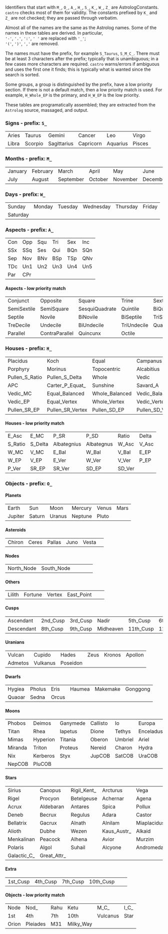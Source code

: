 Identifiers that start with `M_`, `O_`, `A_`, `H_`, `S_`, `K_`, `W_`, `Z_`
are AstrologConstants. `castro` checks most of them for validity.
The constants prefixed by `K_` and `Z_` are not checked;
they are passed through verbatim.

Almost all of the names are the same as the Astrolog names.
Some of the names in these tables are derived. In particular,<br>
`'-'`, `'.'`, `':'`, `' '` are replaced with `'_'`;<br>
`'('`, `')'`, `','` are removed.

The names must have the prefix, for example `S_Taurus`, `S_M_C_`.
There must be at least 3 characters after the prefix; typically that
is unambiguous; in a few cases more characters are required.
`castro` warns/errors if ambiguous and
uses the first one it finds; this is typically what is wanted since
the search is sorted.

Some groups, a group is distinguished by the prefix, have a low priority
section. If there is not a default match, then a low priority match
is used. For example, `H_Whole_EP` is the primary, and `H_W_EP` is the
low priority.

These tables are programatically assembled;
they are extracted from the `Astrolog` source, massaged, and output.

### Signs - prefix: `S_`
|     |     |     |     |     |     |
| --- | --- | --- | --- | --- | --- |
| Aries | Taurus | Gemini | Cancer | Leo | Virgo |
| Libra | Scorpio | Sagittarius | Capricorn | Aquarius | Pisces |

### Months - prefix: `M_`
|     |     |     |     |     |     |
| --- | --- | --- | --- | --- | --- |
| January | February | March | April | May | June |
| July | August | September | October | November | December |

### Days - prefix: `W_`
|     |     |     |     |     |     |
| --- | --- | --- | --- | --- | --- |
| Sunday | Monday | Tuesday | Wednesday | Thursday | Friday |
| Saturday 
### Aspects - prefix: `A_`
|     |     |     |     |     |     |
| --- | --- | --- | --- | --- | --- |
| Con | Opp | Squ | Tri | Sex | Inc |
| SSx | SSq | Ses | Qui | BQn | SQn |
| Sep | Nov | BNv | BSp | TSp | QNv |
| TDc | Un1 | Un2 | Un3 | Un4 | Un5 |
| Par | CPr 
#### Aspects - low priority match
|     |     |     |     |     |     |
| --- | --- | --- | --- | --- | --- |
| Conjunct | Opposite | Square | Trine | Sextile | Inconjunct |
| SemiSextile | SemiSquare | SesquiQuadrate | Quintile | BiQuintile | SemiQuintile |
| Septile | Novile | BiNovile | BiSeptile | TriSeptile | QuatroNovile |
| TreDecile | Undecile | BiUndecile | TriUndecile | QuatroUndecile | QuintUndecile |
| Parallel | ContraParallel | Quincunx | Octile 
### Houses - prefix: `H_`
|     |     |     |     |     |     |
| --- | --- | --- | --- | --- | --- |
| Placidus | Koch | Equal | Campanus | Meridian | Regiomontanus |
| Porphyry | Morinus | Topocentric | Alcabitius | Krusinski | Equal_MC |
| Pullen_S_Ratio | Pullen_S_Delta | Whole | Vedic | Sripati | Horizon |
| APC | Carter_P_Equat_ | Sunshine | Savard_A | Null | Whole_MC |
| Vedic_MC | Equal_Balanced | Whole_Balanced | Vedic_Balanced | Equal_EP | Whole_EP |
| Vedic_EP | Equal_Vertex | Whole_Vertex | Vedic_Vertex | Porphyry_EP | Porphyry_Vertex |
| Pullen_SR_EP | Pullen_SR_Vertex | Pullen_SD_EP | Pullen_SD_Vertex 
#### Houses - low priority match
|     |     |     |     |     |     |
| --- | --- | --- | --- | --- | --- |
| E_Asc | E_MC | P_SR | P_SD | Ratio | Delta |
| S_Ratio | S_Delta | Albategnius | Albategnus | W_Asc | V_Asc |
| W_MC | V_MC | E_Bal | W_Bal | V_Bal | E_EP |
| W_EP | V_EP | E_Ver | W_Ver | V_Ver | P_EP |
| P_Ver | SR_EP | SR_Ver | SD_EP | SD_Ver 
### Objects - prefix: `O_`
#### Planets
|     |     |     |     |     |     |
| --- | --- | --- | --- | --- | --- |
| Earth | Sun | Moon | Mercury | Venus | Mars |
| Jupiter | Saturn | Uranus | Neptune | Pluto 
#### Asteroids
|     |     |     |     |     |     |
| --- | --- | --- | --- | --- | --- |
| Chiron | Ceres | Pallas | Juno | Vesta 
#### Nodes
|     |     |     |     |     |     |
| --- | --- | --- | --- | --- | --- |
| North_Node | South_Node 
#### Others
|     |     |     |     |     |     |
| --- | --- | --- | --- | --- | --- |
| Lilith | Fortune | Vertex | East_Point 
#### Cusps
|     |     |     |     |     |     |
| --- | --- | --- | --- | --- | --- |
| Ascendant | 2nd_Cusp | 3rd_Cusp | Nadir | 5th_Cusp | 6th_Cusp |
| Descendant | 8th_Cusp | 9th_Cusp | Midheaven | 11th_Cusp | 12th_Cusp |

#### Uranians
|     |     |     |     |     |     |
| --- | --- | --- | --- | --- | --- |
| Vulcan | Cupido | Hades | Zeus | Kronos | Apollon |
| Admetos | Vulkanus | Poseidon 
#### Dwarfs
|     |     |     |     |     |     |
| --- | --- | --- | --- | --- | --- |
| Hygiea | Pholus | Eris | Haumea | Makemake | Gonggong |
| Quaoar | Sedna | Orcus 
#### Moons
|     |     |     |     |     |     |
| --- | --- | --- | --- | --- | --- |
| Phobos | Deimos | Ganymede | Callisto | Io | Europa |
| Titan | Rhea | Iapetus | Dione | Tethys | Enceladus |
| Mimas | Hyperion | Titania | Oberon | Umbriel | Ariel |
| Miranda | Triton | Proteus | Nereid | Charon | Hydra |
| Nix | Kerberos | Styx | JupCOB | SatCOB | UraCOB |
| NepCOB | PluCOB 
#### Stars
|     |     |     |     |     |     |
| --- | --- | --- | --- | --- | --- |
| Sirius | Canopus | Rigil_Kent_ | Arcturus | Vega | Capella |
| Rigel | Procyon | Betelgeuse | Achernar | Agena | Altair |
| Acrux | Aldebaran | Antares | Spica | Pollux | Fomalhaut |
| Deneb | Becrux | Regulus | Adara | Castor | Shaula |
| Bellatrix | Gacrux | Alnath | Alnilam | Miaplacidus | Alnair |
| Alioth | Dubhe | Wezen | Kaus_Austr_ | Alkaid | Sargas |
| Menkalinan | Peacock | Alhena | Avior | Murzim | Alphard |
| Polaris | Algol | Suhail | Alcyone | Andromeda | Zeta_Retic_ |
| Galactic_C_ | Great_Attr_ 
#### Extra
|     |     |     |     |     |     |
| --- | --- | --- | --- | --- | --- |
| 1st_Cusp | 4th_Cusp | 7th_Cusp | 10th_Cusp 
#### Objects - low priority match
|     |     |     |     |     |     |
| --- | --- | --- | --- | --- | --- |
| Node | Nod_ | Rahu | Ketu | M_C_ | I_C_ |
| 1st | 4th | 7th | 10th | Vulcanus | Star |
| Orion | Pleiades | M31 | Milky_Way 
